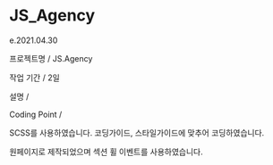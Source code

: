 # JS_Agency

e.2021.04.30

프로젝트명 / JS.Agency

작업 기간 / 2일

설명 / 

Coding Point /

SCSS를 사용하였습니다. 코딩가이드, 스타일가이드에 맞추어 코딩하였습니다.

원페이지로 제작되었으며 섹션 휠 이벤트를 사용하였습니다.
